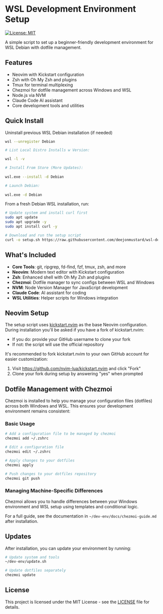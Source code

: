 # WSL Development Environment Setup

[![License: MIT](https://img.shields.io/badge/License-MIT-yellow.svg)](https://opensource.org/licenses/MIT)

A simple script to set up a beginner-friendly development environment for WSL Debian with dotfile management.

## Features

- Neovim with Kickstart configuration
- Zsh with Oh My Zsh and plugins
- Tmux for terminal multiplexing
- Chezmoi for dotfile management across Windows and WSL
- Node.js via NVM
- Claude Code AI assistant
- Core development tools and utilities

## Quick Install

Uninstall previous WSL Debian installation (if needed)
 
```bash
wsl --unregister Debian

# List Local Distro Installs w Version:

wsl -l -v

# Install From Store (More Updates):
 
wsl.exe --install -d Debian

# Launch Debian:
 
wsl.exe -d Debian
```

From a fresh Debian WSL installation, run:

```bash
# Update system and install curl first
sudo apt update
sudo apt upgrade -y
sudo apt install curl -y

# Download and run the setup script
curl -o setup.sh https://raw.githubusercontent.com/deejonmustard/wsl-dev-setup/main/setup.sh && chmod +x setup.sh && ./setup.sh
```

## What's Included

- **Core Tools**: git, ripgrep, fd-find, fzf, tmux, zsh, and more
- **Neovim**: Modern text editor with Kickstart configuration
- **Zsh**: Enhanced shell with Oh My Zsh and plugins
- **Chezmoi**: Dotfile manager to sync configs between WSL and Windows
- **NVM**: Node Version Manager for JavaScript development
- **Claude Code**: AI assistant for coding
- **WSL Utilities**: Helper scripts for Windows integration

## Neovim Setup

The setup script uses [kickstart.nvim](https://github.com/nvim-lua/kickstart.nvim) as the base Neovim configuration. During installation you'll be asked if you have a fork of kickstart.nvim:

- If you do: provide your GitHub username to clone your fork
- If not: the script will use the official repository

It's recommended to fork kickstart.nvim to your own GitHub account for easier customization:
1. Visit https://github.com/nvim-lua/kickstart.nvim and click "Fork"
2. Clone your fork during setup by answering "yes" when prompted

## Dotfile Management with Chezmoi

Chezmoi is installed to help you manage your configuration files (dotfiles) across both Windows and WSL. This ensures your development environment remains consistent:

### Basic Usage

```bash
# Add a configuration file to be managed by chezmoi
chezmoi add ~/.zshrc

# Edit a configuration file
chezmoi edit ~/.zshrc

# Apply changes to your dotfiles
chezmoi apply

# Push changes to your dotfiles repository
chezmoi git push
```

### Managing Machine-Specific Differences

Chezmoi allows you to handle differences between your Windows environment and WSL setup using templates and conditional logic.

For a full guide, see the documentation in `~/dev-env/docs/chezmoi-guide.md` after installation.

## Updates

After installation, you can update your environment by running:

```bash
# Update system and tools
~/dev-env/update.sh

# Update dotfiles separately
chezmoi update
```

## License

This project is licensed under the MIT License - see the [LICENSE](LICENSE) file for details. 
